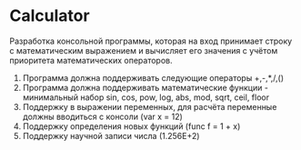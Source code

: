 # Calculator
Разработка консольной программы, которая на вход принимает строку с математическим выражением и вычисляет его значения с учётом приоритета математических операторов.
1. Программа должна поддерживать следующие операторы +,-,*,/,()
2. Программа должна поддерживать математические функции - минимальный набор sin, cos, pow, log, abs, mod, sqrt, ceil, floor
3. Поддержку в выражении переменных, для расчёта переменные должны вводиться с консоли (var x = 12)
4. Поддержку определения новых функций (func f = 1 + x)
5. Поддержку научной записи числа (1.256E+2)
